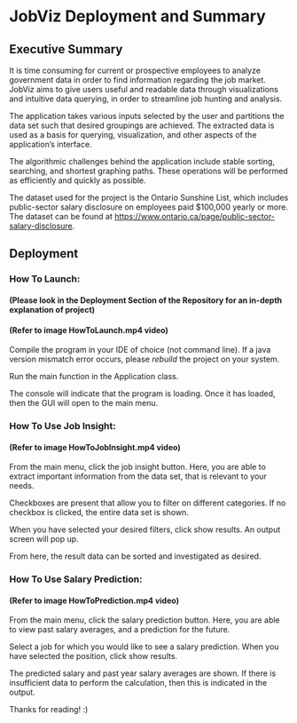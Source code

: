 # JobViz Deployment and Summary 

## Executive Summary

It is time consuming for current or prospective employees to analyze government data in order to find information regarding the job market. JobViz aims to give users useful and readable data through visualizations and intuitive data querying, in order to streamline job hunting and analysis.

The application takes various inputs selected by the user and partitions the data set such that desired groupings are achieved. The extracted data is used as a basis for querying, visualization, and other aspects of the application’s interface. 

The algorithmic challenges behind the application include stable sorting, searching, and shortest graphing paths. These operations will be performed as efficiently and quickly as possible.

The dataset used for the project is the Ontario Sunshine List, which includes public-sector salary disclosure on employees paid $100,000 yearly or more. The dataset can be found at https://www.ontario.ca/page/public-sector-salary-disclosure.


## Deployment

### How To Launch:
#### (Please look in the Deployment Section of the Repository for an in-depth explanation of project)

#### (Refer to image HowToLaunch.mp4 video)
Compile the program in your IDE of choice (not command line).
If a java version mismatch error occurs, please *rebuild* the project on your system.

Run the main function in the Application class.

The console will indicate that the program is loading.
Once it has loaded, then the GUI will open to the main menu.

### How To Use Job Insight:
#### (Refer to image HowToJobInsight.mp4 video)

From the main menu, click the job insight button.
Here, you are able to extract important information from the data set, that is relevant to your
needs.

Checkboxes are present that allow you to filter on different categories. If no checkbox is clicked,
the entire data set is shown.

When you have selected your desired filters, click show results. An output screen will
pop up.

From here, the result data can be sorted and investigated as desired.

### How To Use Salary Prediction:
#### (Refer to image HowToPrediction.mp4 video)

From the main menu, click the salary prediction button.
Here, you are able to view past salary averages, and a prediction for the future.

Select a job for which you would like to see a salary prediction.
When you have selected the position, click show results.

The predicted salary and past year salary averages are shown. If there is insufficient data to
perform the calculation, then this is indicated in the output.


Thanks for reading! :)
